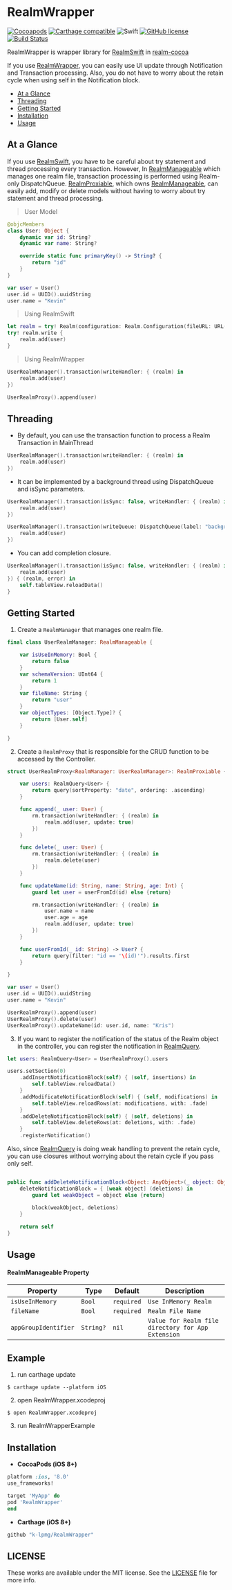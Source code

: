 # RealmWrapper 

[![Cocoapods](https://img.shields.io/cocoapods/v/RealmWrapper.svg?style=flat)](https://cocoapods.org/pods/RealmWrapper)
[![Carthage compatible](https://img.shields.io/badge/Carthage-compatible-4BC51D.svg?style=flat)](https://github.com/Carthage/Carthage)
![Swift](https://img.shields.io/badge/Swift-4.1-orange.svg)
[![GitHub license](https://img.shields.io/badge/license-MIT-lightgrey.svg?style=flat)](https://raw.githubusercontent.com/k-lpmg/RealmWrapper/master/LICENSE)
[![Build Status](https://travis-ci.org/k-lpmg/RealmWrapper.svg?branch=master)](https://travis-ci.org/k-lpmg/RealmWrapper)

RealmWrapper is wrapper library for [RealmSwift](https://github.com/realm/realm-cocoa/tree/master/RealmSwift) in [realm-cocoa](https://github.com/realm/realm-cocoa)

If you use [RealmWrapper](https://github.com/k-lpmg/RealmWrapper), you can easily use UI update through Notification and Transaction processing.
Also, you do not have to worry about the retain cycle when using self in the Notification block.

- [At a Glance](#at-a-glance)
- [Threading](#threading)
- [Getting Started](#getting-started)
- [Installation](#installation) 
- [Usage](#usage)


## At a Glance

If you use [RealmSwift](https://github.com/realm/realm-cocoa/tree/master/RealmSwift), you have to be careful about try statement and thread processing every transaction.
However, In [RealmManageable](https://github.com/k-lpmg/RealmWrapper/blob/master/Sources/RealmManageable.swift) which manages one realm file, transaction processing is performed using Realm-only DispatchQueue.
[RealmProxiable](https://github.com/k-lpmg/RealmWrapper/blob/master/Sources/RealmProxiable.swift), which owns [RealmManageable](https://github.com/k-lpmg/RealmWrapper/blob/master/Sources/RealmManageable.swift), can easily add, modify or delete models without having to worry about try statement and thread processing.

> User Model
```swift
@objcMembers
class User: Object {
    dynamic var id: String?
    dynamic var name: String?

    override static func primaryKey() -> String? {
        return "id"
    }
}

var user = User()
user.id = UUID().uuidString
user.name = "Kevin"
```

> Using RealmSwift
```swift
let realm = try! Realm(configuration: Realm.Configuration(fileURL: URL(fileURLWithPath: RLMRealmPathForFile("user.realm")), schemaVersion: 1, objectTypes: [User.self]))
try! realm.write {
    realm.add(user)
}
```

> Using RealmWrapper
```swift
UserRealmManager().transaction(writeHandler: { (realm) in
    realm.add(user)
})
```

```swift
UserRealmProxy().append(user)
```


## Threading

- By default, you can use the transaction function to process a Realm Transaction in MainThread
```swift
UserRealmManager().transaction(writeHandler: { (realm) in
    realm.add(user)
})
```

- It can be implemented by a background thread using DispatchQueue and isSync parameters.
```swift
UserRealmManager().transaction(isSync: false, writeHandler: { (realm) in
    realm.add(user)
})
```

```swift
UserRealmManager().transaction(writeQueue: DispatchQueue(label: "background"), isSync: false, writeHandler: { (realm) in
    realm.add(user)
})
```

- You can add completion closure.
```swift
UserRealmManager().transaction(isSync: false, writeHandler: { (realm) in
    realm.add(user)
}) { (realm, error) in
    self.tableView.reloadData()
}
```


## Getting Started

1. Create a `RealmManager` that manages one realm file.

```swift
final class UserRealmManager: RealmManageable {

    var isUseInMemory: Bool {
        return false
    }
    var schemaVersion: UInt64 {
        return 1
    }
    var fileName: String {
        return "user"
    }
    var objectTypes: [Object.Type]? {
        return [User.self]
    }

}
```

2. Create a `RealmProxy` that is responsible for the CRUD function to be accessed by the Controller.

```swift
struct UserRealmProxy<RealmManager: UserRealmManager>: RealmProxiable {

    var users: RealmQuery<User> {
        return query(sortProperty: "date", ordering: .ascending)
    }

    func append(_ user: User) {
        rm.transaction(writeHandler: { (realm) in
            realm.add(user, update: true)
        })
    }

    func delete(_ user: User) {
        rm.transaction(writeHandler: { (realm) in
            realm.delete(user)
        })
    }

    func updateName(id: String, name: String, age: Int) {
        guard let user = userFromId(id) else {return}

        rm.transaction(writeHandler: { (realm) in
            user.name = name
            user.age = age
            realm.add(user, update: true)
        })
    }

    func userFromId(_ id: String) -> User? {
        return query(filter: "id == '\(id)'").results.first
    }

}

var user = User()
user.id = UUID().uuidString
user.name = "Kevin"

UserRealmProxy().append(user)
UserRealmProxy().delete(user)
UserRealmProxy().updateName(id: user.id, name: "Kris")
```

3. If you want to register the notification of the status of the Realm object in the controller, you can register the notification in [RealmQuery](https://github.com/k-lpmg/RealmWrapper/blob/master/Sources/RealmQuery.swift).

```swift
let users: RealmQuery<User> = UserRealmProxy().users

users.setSection(0)
    .addInsertNotificationBlock(self) { (self, insertions) in
        self.tableView.reloadData()
    }
    .addModificateNotificationBlock(self) { (self, modifications) in
        self.tableView.reloadRows(at: modifications, with: .fade)
    }
    .addDeleteNotificationBlock(self) { (self, deletions) in
        self.tableView.deleteRows(at: deletions, with: .fade)
    }
    .registerNotification()
```

Also, since [RealmQuery](https://github.com/k-lpmg/RealmWrapper/blob/master/Sources/RealmQuery.swift) is doing weak handling to prevent the retain cycle, you can use closures without worrying about the retain cycle if you pass only self.

```swift

public func addDeleteNotificationBlock<Object: AnyObject>(_ object: Object, block: @escaping (Object, [IndexPath]) -> Void) -> Self {
    deleteNotificationBlock = { [weak object] (deletions) in
        guard let weakObject = object else {return}

        block(weakObject, deletions)
    }
    
    return self
}
```


## Usage

#### RealmManageable Property

| Property | Type | Default | Description |
| -------- | ---- | ------- | ---------- |
| `isUseInMemory` | `Bool` | `required` |`Use InMemory Realm` |
| `fileName` | `Bool` | `required` |`Realm File Name` |
| `appGroupIdentifier` | `String?` | `nil` |`Value for Realm file directory for App Extension`|


## Example

1. run carthage update
```console
$ carthage update --platform iOS
```

2.  open RealmWrapper.xcodeproj
```console
$ open RealmWrapper.xcodeproj
```

3. run RealmWrapperExample


## Installation

- **CocoaPods (iOS 8+)**

```ruby
platform :ios, '8.0'
use_frameworks!

target 'MyApp' do
pod 'RealmWrapper'
end
```

- **Carthage (iOS 8+)**

```ruby
github "k-lpmg/RealmWrapper"
```


## LICENSE

These works are available under the MIT license. See the [LICENSE][license] file
for more info.

[license]: LICENSE

